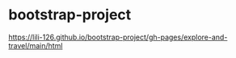 # bootstrap-project

https://lili-126.github.io/bootstrap-project/gh-pages/explore-and-travel/main/html


